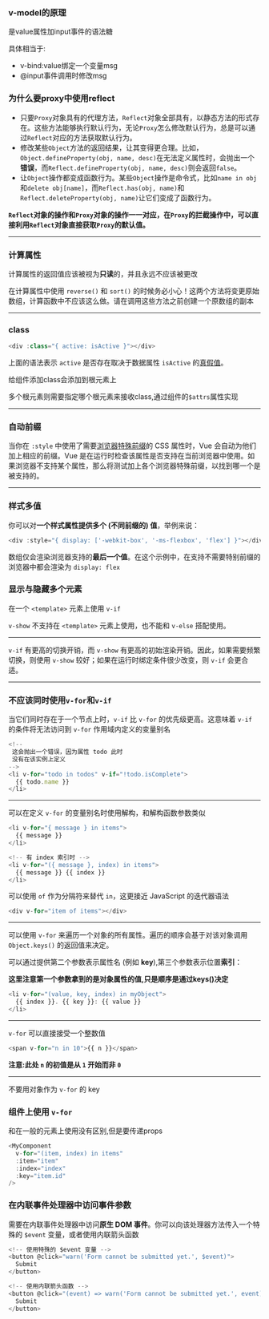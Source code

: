 ### v-model的原理

是value属性加input事件的语法糖

具体相当于:

- v-bind:value绑定一个变量msg
- @input事件调用时修改msg

### 为什么要proxy中使用reflect

- 只要`Proxy`对象具有的代理方法，`Reflect`对象全部具有，以静态方法的形式存在。这些方法能够执行默认行为，无论`Proxy`怎么修改默认行为，总是可以通过`Reflect`对应的方法获取默认行为。
- 修改某些`Object`方法的返回结果，让其变得更合理。比如，`Object.defineProperty(obj, name, desc)`在无法定义属性时，会抛出一个**错误**，而`Reflect.defineProperty(obj, name, desc)`则会返回`false`。
- 让`Object`操作都变成函数行为。某些`Object`操作是命令式，比如`name in obj`和`delete obj[name]`，而`Reflect.has(obj, name)`和`Reflect.deleteProperty(obj, name)`让它们变成了函数行为。

**`Reflect`对象的操作和`Proxy`对象的操作一一对应，在`Proxy`的拦截操作中，可以直接利用`Reflect`对象直接获取`Proxy`的默认值。**

---

### 计算属性

计算属性的返回值应该被视为**只读**的，并且永远不应该被更改

在计算属性中使用 `reverse()` 和 `sort()` 的时候务必小心！这两个方法将变更原始数组，计算函数中不应该这么做。请在调用这些方法之前创建一个原数组的副本

---

### class

```js	
<div :class="{ active: isActive }"></div>
```

上面的语法表示 `active` 是否存在取决于数据属性 `isActive` 的[真假值](https://developer.mozilla.org/en-US/docs/Glossary/Truthy)。

给组件添加class会添加到根元素上

多个根元素则需要指定哪个根元素来接收class,通过组件的`$attrs`属性实现

---

### 自动前缀

当你在 `:style` 中使用了需要[浏览器特殊前缀](https://developer.mozilla.org/en-US/docs/Glossary/Vendor_Prefix)的 CSS 属性时，Vue 会自动为他们加上相应的前缀。Vue 是在运行时检查该属性是否支持在当前浏览器中使用。如果浏览器不支持某个属性，那么将测试加上各个浏览器特殊前缀，以找到哪一个是被支持的。

---

### 样式多值

你可以对**一个样式属性提供多个 (不同前缀的) 值**，举例来说：

```js
<div :style="{ display: ['-webkit-box', '-ms-flexbox', 'flex'] }"></div>
```

数组仅会渲染浏览器支持的**最后一个值**。在这个示例中，在支持不需要特别前缀的浏览器中都会渲染为 `display: flex`

### 显示与隐藏多个元素

在一个 `<template>` 元素上使用 `v-if`

`v-show` 不支持在 `<template>` 元素上使用，也不能和 `v-else` 搭配使用。

---

`v-if` 有更高的切换开销，而 `v-show` 有更高的初始渲染开销。因此，如果需要频繁切换，则使用 `v-show` 较好；如果在运行时绑定条件很少改变，则 `v-if` 会更合适。

---

### 不应该同时使用`v-for`和`v-if`

当它们同时存在于一个节点上时，`v-if` 比 `v-for` 的优先级更高。这意味着 `v-if` 的条件将无法访问到 `v-for` 作用域内定义的变量别名

```js
<!--
 这会抛出一个错误，因为属性 todo 此时
 没有在该实例上定义
-->
<li v-for="todo in todos" v-if="!todo.isComplete">
  {{ todo.name }}
</li>
```



---

可以在定义 `v-for` 的变量别名时使用解构，和解构函数参数类似

```js
<li v-for="{ message } in items">
  {{ message }}
</li>

<!-- 有 index 索引时 -->
<li v-for="({ message }, index) in items">
  {{ message }} {{ index }}
</li>
```

可以使用 `of` 作为分隔符来替代 `in`，这更接近 JavaScript 的迭代器语法

```js
<div v-for="item of items"></div>
```

---

可以使用 `v-for` 来遍历一个对象的所有属性。遍历的顺序会基于对该对象调用 `Object.keys()` 的返回值来决定。

可以通过提供第二个参数表示属性名 (例如 **key**),第三个参数表示位置**索引**：

**这里注意第一个参数拿到的是对象属性的值,只是顺序是通过keys()决定**

```js
<li v-for="(value, key, index) in myObject">
  {{ index }}. {{ key }}: {{ value }}
</li>
```

---

`v-for` 可以直接接受一个整数值

```js
<span v-for="n in 10">{{ n }}</span>
```

**注意:此处 `n` 的初值是从 `1` 开始而非 `0`**

---

不要用对象作为 `v-for` 的 key

### 组件上使用 `v-for`

和在一般的元素上使用没有区别,但是要传递props

```js
<MyComponent
  v-for="(item, index) in items"
  :item="item"
  :index="index"
  :key="item.id"
/>
```

### 在内联事件处理器中访问事件参数

需要在内联事件处理器中访问**原生 DOM 事件**。你可以向该处理器方法传入一个特殊的 `$event` 变量，或者使用内联箭头函数

```js
<!-- 使用特殊的 $event 变量 -->
<button @click="warn('Form cannot be submitted yet.', $event)">
  Submit
</button>

<!-- 使用内联箭头函数 -->
<button @click="(event) => warn('Form cannot be submitted yet.', event)">
  Submit
</button>
```





